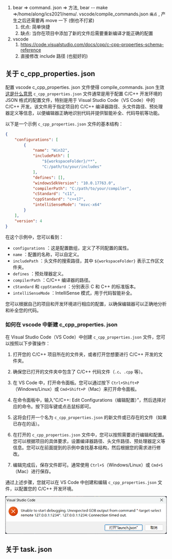 1. bear => command. json =>
		方法, bear -- make =>/home/along/ics2021/nemu/. vscode/compile_commands.json
		`痛点` , 产生之后还需要再 move 一下 (倒也不打紧)
	1. 优点: 简单快捷
	2. 缺点: 当你在项目中添加了新的文件后需要重新编译才能正确的配置
3. vscode
	1. https://code.visualstudio.com/docs/cpp/c-cpp-properties-schema-reference
	2. 直接修改 include 路径 (也挺好的)


## 关于 c_cpp_properties. json 

配置 vscode c_cpp_properties. json 文件使得 compile_commands. json 生效
[这是什么意思](https://shuiyuncode.github.io/2022/06/2022062501/image-20220625204426634.png)
`c_cpp_properties.json` 文件通常是用于配置 C/C++ 开发环境的 JSON 格式的配置文件，特别是用于 Visual Studio Code（VS Code）中的 C/C++ 开发。该文件用于指定项目的 C/C++ 编译器路径、头文件路径、预处理器定义等信息，以便编辑器正确地识别代码并提供智能补全、代码导航等功能。

以下是一个示例 `c_cpp_properties.json` 文件的基本结构：

```json
{
    "configurations": [
        {
            "name": "Win32",
            "includePath": [
                "${workspaceFolder}/**",
                "C:/path/to/your/includes"
            ],
            "defines": [],
            "windowsSdkVersion": "10.0.17763.0",
            "compilerPath": "C:/path/to/your/compiler",
            "cStandard": "c11",
            "cppStandard": "c++17",
            "intelliSenseMode": "msvc-x64"
        }
    ],
    "version": 4
}
```

在这个示例中，您可以看到：

- `configurations` ：这是配置数组，定义了不同配置的属性。
- `name` ：配置的名称，可以自定义。
- `includePath` ：头文件的搜索路径，其中 `${workspaceFolder}` 表示工作区文件夹。
- `defines` ：预处理器定义。
- `compilerPath` ：C/C++ 编译器的路径。
- `cStandard` 和 `cppStandard` ：分别表示 C 和 C++ 的标准版本。
- `intelliSenseMode` ：IntelliSense 模式，用于代码智能补全。

您可以根据自己的项目和开发环境进行相应的配置，以确保编辑器可以正确地分析和补全您的代码。

### 如何在 vscode 中新建 c_cpp_properties. json 
在 Visual Studio Code（VS Code）中创建 `c_cpp_properties.json` 文件，您可以按照以下步骤操作：

1. 打开您的 C/C++ 项目所在的文件夹，或者打开您想要进行 C/C++ 开发的文件夹。

2. 确保您已打开的文件夹中包含了 C/C++ 代码文件（`.c`、`.cpp` 等）。

3. 在 VS Code 中，打开命令面板。您可以通过按下 `Ctrl+Shift+P`（Windows/Linux）或 `Cmd+Shift+P`（Mac）来打开命令面板。

4. 在命令面板中，输入“C/C++: Edit Configurations（编辑配置）”，然后选择对应的命令。按下回车键或点击鼠标即可。

5. 这将会打开一个名为 `c_cpp_properties.json` 的新文件或已存在的文件（如果已存在的话）。

6. 在打开的 `c_cpp_properties.json` 文件中，您可以按照需要进行编辑和配置。您可以根据项目的具体要求，设置编译器路径、头文件路径、预处理器定义等信息。您可以在前面提到的示例中查找基本结构，然后根据您的需求进行修改。

7. 编辑完成后，保存文件即可。通常使用 `Ctrl+S`（Windows/Linux）或 `Cmd+S`（Mac）进行保存。

通过上述步骤，您就可以在 VS Code 中创建和编辑 `c_cpp_properties.json` 文件，以配置您的 C/C++ 开发环境。

![](source/vscode配置.png)


## 关于 task. json
